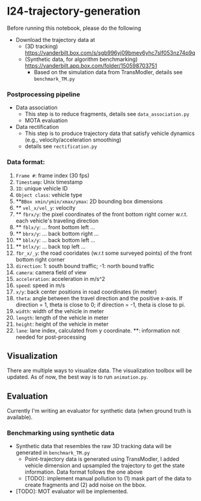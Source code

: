 # I24-trajectory-generation

Before running this notebook, please do the following
- Download the trajectory data at 
    - (3D tracking) https://vanderbilt.box.com/s/sgb996yj09bmev6yhc7slf053nz74p9q
    - (Synthetic data, for algorithm benchmarking) https://vanderbilt.app.box.com/folder/150598703751
        - Based on the simulation data from TransModler, details see `benchmark_TM.py`

### Postprocessing pipeline
- Data association
    - This step is to reduce fragments, details see `data_association.py`
    - MOTA evaluation
- Data rectification
    - This step is to produce trajectory data that satisfy vehicle dynamics (e.g., velocity/acceleration smoothing)
    - details see `rectification.py`

### Data format: 
1. `Frame #`: frame index (30 fps)
2. `Timestamp`: Unix timestamp
3. `ID`: unique vehicle ID
4. `Object class`: vehicle type
5. **`BBox xmin/ymin/xmax/ymax`: 2D bounding box dimensions
6. ** `vel_x/vel_y`: velocity
7. ** `fbrx/y`: the pixel coordinates of the front bottom right corner w.r.t. each vehicle's traveling direction
8. ** `fblx/y`: ... front bottom left ...
9. ** `bbrx/y`: ... back bottom right ...
10. ** `bblx/y`: ... back bottom left ...
11. ** `btlx/y`: ... back top left ...
13. `fbr_x/_y`: the road cooridates (w.r.t some surveyed points) of the front bottom right corner
14. `direction`: 1: south bound traffic; -1: north bound traffic
15. `camera`: camera field of view
16. `acceleration`: acceleration in m/s^2
17. `speed`: speed in m/s
18. `x/y`: back center positions in road coordinates (in meter)
19. `theta`: angle between the travel direction and the positive x-axis. If direction = 1, theta is close to 0; if direction = -1, theta is close to pi.
20. `width`: width of the vehicle in meter
21. `length`: length of the vehicle in meter
22. `height`: height of the vehicle in meter
23. `lane`: lane index, calculated from y coordinate.
**: information not needed for post-processing

## Visualization
There are multiple ways to visualize data. The visualization toolbox will be updated. As of now, the best way is to run `animation.py`.

## Evaluation
Currently I'm writing an evaluator for synthetic data (when ground truth is available).
### Benchmarking using synthetic data
- Synthetic data that resembles the raw 3D tracking data will be generated in `benchmark_TM.py`
    - Point-trajectory data is generated using TransModler, I added vehicle dimension and upsampled the trajectory to get the state information. Data format follows the one above
    - [TODO]: implement manual pollution to (1) mask part of the data to create fragments and (2) add noise on the bbox.
- [TODO]: MOT evaluator will be implemented.
